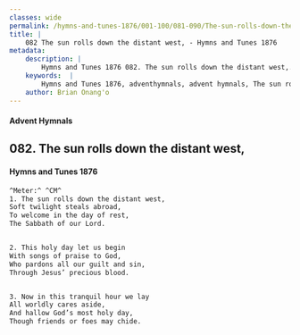 ```yaml
---
classes: wide
permalink: /hymns-and-tunes-1876/001-100/081-090/The-sun-rolls-down-the-distant-west,/
title: |
    082 The sun rolls down the distant west, - Hymns and Tunes 1876
metadata:
    description: |
        Hymns and Tunes 1876 082. The sun rolls down the distant west,. Soft twilight steals abroad, To welcome in the day of rest, The Sabbath of our Lord. 
    keywords:  |
        Hymns and Tunes 1876, adventhymnals, advent hymnals, The sun rolls down the distant west,, Soft twilight steals abroad,, 
    author: Brian Onang'o
---
```


#### Advent Hymnals
## 082. The sun rolls down the distant west,
####  Hymns and Tunes 1876

```txt
^Meter:^ ^CM^
1. The sun rolls down the distant west,
Soft twilight steals abroad,
To welcome in the day of rest,
The Sabbath of our Lord.


2. This holy day let us begin
With songs of praise to God,
Who pardons all our guilt and sin,
Through Jesus’ precious blood.


3. Now in this tranquil hour we lay
All worldly cares aside,
And hallow God’s most holy day,
Though friends or foes may chide.
```